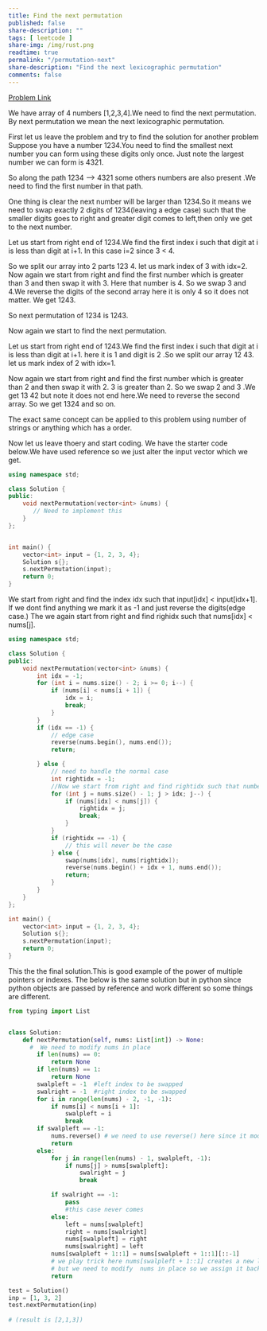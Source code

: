 ```yaml
---
title: Find the next permutation
published: false
share-description: ""
tags: [ leetcode ]
share-img: /img/rust.png
readtime: true
permalink: "/permutation-next"
share-description: "Find the next lexicographic permutation"
comments: false
---
```


[Problem Link](https://leetcode.com/problems/next-permutation/description/)

We have array of 4 numbers [1,2,3,4].We need to find the next permutation. By next permutation we mean the next
lexicographic permutation.

First let us leave the problem and try to find the solution for another problem
Suppose you have a number 1234.You need to find the smallest next number you can form using these digits only once.
Just note the largest number we can form is 4321.

So along the path 1234 --> 4321 some others numbers are also present .We need to find the first number in that path.

One thing is clear the next number will be larger than 1234.So it means we need to swap exactly 2 digits of 1234(leaving
a edge case)
such that the smaller digits goes to right and greater digit comes to left,then only we get to the next number.

Let us start from right end of 1234.We find the first index i such that digit at i is less than digit at i+1.
In this case i=2 since 3 < 4.

So we split our array into 2 parts 123 4.
let us mark index of 3 with idx=2.
Now again we start from right and find the first number which is greater than 3 and then swap it with 3.
Here that number is 4. So we swap 3 and 4.We reverse the digits of the second array here it is only 4 so it does not
matter. We get 1243.

So next permutation of 1234 is 1243.

Now again we start to find the next permutation.

Let us start from right end of 1243.We find the first index i such that digit at i is less than digit at i+1.
here it is 1 and digit is 2 .So we split our array 12 43.
let us mark index of 2 with idx=1.

Now again we start from right and find the first number which is greater than 2 and then swap it with 2.
3 is greater than 2. So we swap 2 and 3 .We get 13 42 but note it does not end here.We need to reverse the second array.
So we get 1324 and so on.

The exact same concept can be applied to this problem using number of strings or anything which has a order.

Now let us leave thoery and start coding.
We have the starter code below.We have used reference so we just alter the input vector which we get.

```cpp
using namespace std;

class Solution {
public:
    void nextPermutation(vector<int> &nums) {
       // Need to implement this
    }
};


int main() {
    vector<int> input = {1, 2, 3, 4};
    Solution s{};
    s.nextPermutation(input);
    return 0;
}
```

We start from right and find the index idx such that input[idx] < input[idx+1].
If we dont find anything we mark it as -1 and just reverse the digits(edge case.)
The we again start from right and find righidx such that nums[idx] < nums[j].

```cpp
using namespace std;

class Solution {
public:
    void nextPermutation(vector<int> &nums) {
        int idx = -1;
        for (int i = nums.size() - 2; i >= 0; i--) {
            if (nums[i] < nums[i + 1]) {
                idx = i;
                break;
            }
        }
        if (idx == -1) {
            // edge case
            reverse(nums.begin(), nums.end());
            return;

        } else {
            // need to handle the normal case
            int rightidx = -1;
            //Now we start from right and find rightidx such that number at idx is less than number at rightidx
            for (int j = nums.size() - 1; j > idx; j--) {
                if (nums[idx] < nums[j]) {
                    rightidx = j;
                    break;
                }
            }
            if (rightidx == -1) {
                // this will never be the case
            } else {
                swap(nums[idx], nums[rightidx]);
                reverse(nums.begin() + idx + 1, nums.end());
                return;
            }
        }
    }
};

int main() {
    vector<int> input = {1, 2, 3, 4};
    Solution s{};
    s.nextPermutation(input);
    return 0;
}

```

This the the final solution.This is good example of the power of multiple pointers or indexes.
The below is the same solution but in python since python objects are passed by reference and work different so some things are different.



```python
from typing import List


class Solution:
    def nextPermutation(self, nums: List[int]) -> None:
      #  We need to modify nums in place
        if len(nums) == 0:
            return None
        if len(nums) == 1:
            return None
        swalpleft = -1  #left index to be swapped
        swalright = -1  #right index to be swapped
        for i in range(len(nums) - 2, -1, -1):
            if nums[i] < nums[i + 1]:
                swalpleft = i
                break
        if swalpleft == -1:
            nums.reverse() # we need to use reverse() here since it modifies in place and returns none .Cannot use nums[::-1] here 
            return
        else:
            for j in range(len(nums) - 1, swalpleft, -1):
                if nums[j] > nums[swalpleft]:
                    swalright = j
                    break

            if swalright == -1:
                pass
                #this case never comes
            else:
                left = nums[swalpleft]
                right = nums[swalright]
                nums[swalpleft] = right
                nums[swalright] = left
            nums[swalpleft + 1::1] = nums[swalpleft + 1::1][::-1]
            # we play trick here nums[swalpleft + 1::1] creates a new list.Then we reverse it using [::-1] and again create a copy
            # but we need to modify  nums in place so we assign it back to  nums[swalpleft + 1::1] 
            return

test = Solution()
inp = [1, 3, 2]
test.nextPermutation(inp)
 
# (result is [2,1,3])
```
